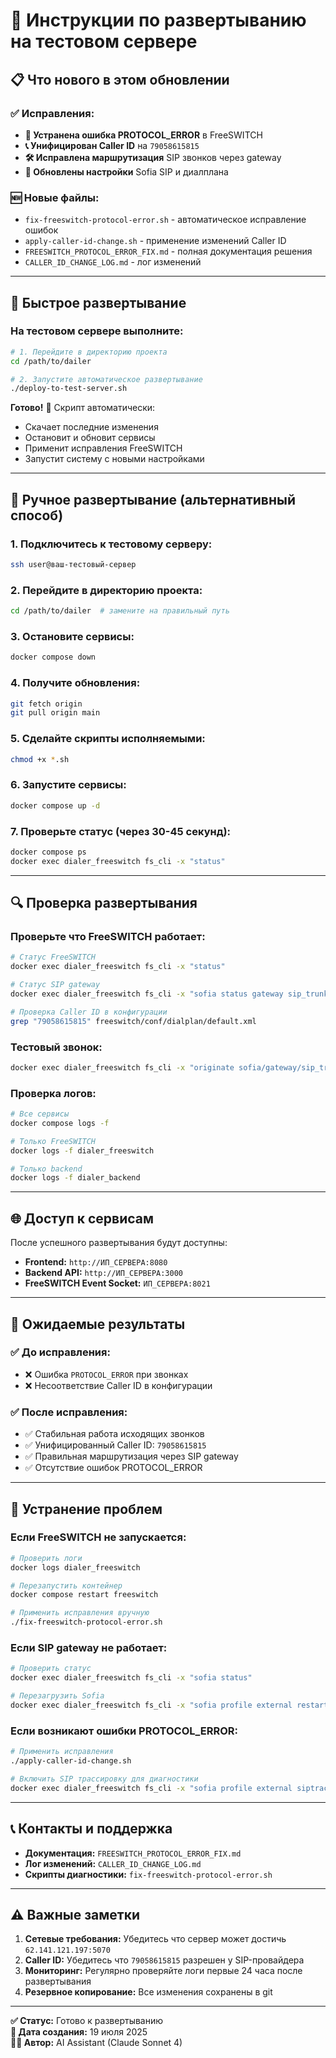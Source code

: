 # 🚀 Инструкции по развертыванию на тестовом сервере

## 📋 Что нового в этом обновлении

### ✅ Исправления:
- **🔧 Устранена ошибка PROTOCOL_ERROR** в FreeSWITCH
- **📞 Унифицирован Caller ID** на `79058615815`
- **🛠️ Исправлена маршрутизация** SIP звонков через gateway
- **🎯 Обновлены настройки** Sofia SIP и диалплана

### 🆕 Новые файлы:
- `fix-freeswitch-protocol-error.sh` - автоматическое исправление ошибок
- `apply-caller-id-change.sh` - применение изменений Caller ID
- `FREESWITCH_PROTOCOL_ERROR_FIX.md` - полная документация решения
- `CALLER_ID_CHANGE_LOG.md` - лог изменений

---

## 🚀 Быстрое развертывание

### На тестовом сервере выполните:

```bash
# 1. Перейдите в директорию проекта
cd /path/to/dailer

# 2. Запустите автоматическое развертывание
./deploy-to-test-server.sh
```

**Готово!** 🎉 Скрипт автоматически:
- Скачает последние изменения
- Остановит и обновит сервисы
- Применит исправления FreeSWITCH
- Запустит систему с новыми настройками

---

## 📝 Ручное развертывание (альтернативный способ)

### 1. Подключитесь к тестовому серверу:
```bash
ssh user@ваш-тестовый-сервер
```

### 2. Перейдите в директорию проекта:
```bash
cd /path/to/dailer  # замените на правильный путь
```

### 3. Остановите сервисы:
```bash
docker compose down
```

### 4. Получите обновления:
```bash
git fetch origin
git pull origin main
```

### 5. Сделайте скрипты исполняемыми:
```bash
chmod +x *.sh
```

### 6. Запустите сервисы:
```bash
docker compose up -d
```

### 7. Проверьте статус (через 30-45 секунд):
```bash
docker compose ps
docker exec dialer_freeswitch fs_cli -x "status"
```

---

## 🔍 Проверка развертывания

### Проверьте что FreeSWITCH работает:
```bash
# Статус FreeSWITCH
docker exec dialer_freeswitch fs_cli -x "status"

# Статус SIP gateway
docker exec dialer_freeswitch fs_cli -x "sofia status gateway sip_trunk"

# Проверка Caller ID в конфигурации
grep "79058615815" freeswitch/conf/dialplan/default.xml
```

### Тестовый звонок:
```bash
docker exec dialer_freeswitch fs_cli -x "originate sofia/gateway/sip_trunk/79206054020 &echo"
```

### Проверка логов:
```bash
# Все сервисы
docker compose logs -f

# Только FreeSWITCH
docker logs -f dialer_freeswitch

# Только backend
docker logs -f dialer_backend
```

---

## 🌐 Доступ к сервисам

После успешного развертывания будут доступны:

- **Frontend:** `http://ИП_СЕРВЕРА:8080`
- **Backend API:** `http://ИП_СЕРВЕРА:3000`
- **FreeSWITCH Event Socket:** `ИП_СЕРВЕРА:8021`

---

## 🎯 Ожидаемые результаты

### ✅ До исправления:
- ❌ Ошибка `PROTOCOL_ERROR` при звонках
- ❌ Несоответствие Caller ID в конфигурации

### ✅ После исправления:
- ✅ Стабильная работа исходящих звонков
- ✅ Унифицированный Caller ID: `79058615815`
- ✅ Правильная маршрутизация через SIP gateway
- ✅ Отсутствие ошибок PROTOCOL_ERROR

---

## 🔧 Устранение проблем

### Если FreeSWITCH не запускается:
```bash
# Проверить логи
docker logs dialer_freeswitch

# Перезапустить контейнер
docker compose restart freeswitch

# Применить исправления вручную
./fix-freeswitch-protocol-error.sh
```

### Если SIP gateway не работает:
```bash
# Проверить статус
docker exec dialer_freeswitch fs_cli -x "sofia status"

# Перезагрузить Sofia
docker exec dialer_freeswitch fs_cli -x "sofia profile external restart"
```

### Если возникают ошибки PROTOCOL_ERROR:
```bash
# Применить исправления
./apply-caller-id-change.sh

# Включить SIP трассировку для диагностики
docker exec dialer_freeswitch fs_cli -x "sofia profile external siptrace on"
```

---

## 📞 Контакты и поддержка

- **Документация:** `FREESWITCH_PROTOCOL_ERROR_FIX.md`
- **Лог изменений:** `CALLER_ID_CHANGE_LOG.md`
- **Скрипты диагностики:** `fix-freeswitch-protocol-error.sh`

---

## ⚠️ Важные заметки

1. **Сетевые требования:** Убедитесь что сервер может достичь `62.141.121.197:5070`
2. **Caller ID:** Убедитесь что `79058615815` разрешен у SIP-провайдера
3. **Мониторинг:** Регулярно проверяйте логи первые 24 часа после развертывания
4. **Резервное копирование:** Все изменения сохранены в git

---

**✅ Статус:** Готово к развертыванию  
**📅 Дата создания:** 19 июля 2025  
**👨‍💻 Автор:** AI Assistant (Claude Sonnet 4) 